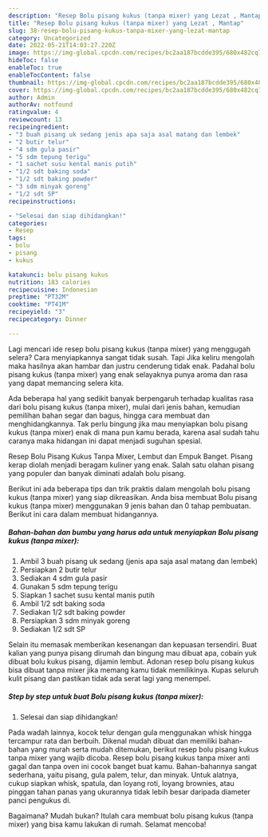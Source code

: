 ```yaml
---
description: "Resep Bolu pisang kukus (tanpa mixer) yang Lezat , Mantap"
title: "Resep Bolu pisang kukus (tanpa mixer) yang Lezat , Mantap"
slug: 38-resep-bolu-pisang-kukus-tanpa-mixer-yang-lezat-mantap
category: Uncategorized
date: 2022-05-21T14:03:27.220Z
image: https://img-global.cpcdn.com/recipes/bc2aa187bcdde395/680x482cq70/bolu-pisang-kukus-tanpa-mixer-foto-resep-utama.jpg
hideToc: false
enableToc: true
enableTocContent: false
thumbnail: https://img-global.cpcdn.com/recipes/bc2aa187bcdde395/680x482cq70/bolu-pisang-kukus-tanpa-mixer-foto-resep-utama.jpg
cover: https://img-global.cpcdn.com/recipes/bc2aa187bcdde395/680x482cq70/bolu-pisang-kukus-tanpa-mixer-foto-resep-utama.jpg
author: Admin
authorAv: notfound
ratingvalue: 4
reviewcount: 13
recipeingredient:
- "3 buah pisang uk sedang jenis apa saja asal matang dan lembek"
- "2 butir telur"
- "4 sdm gula pasir"
- "5 sdm tepung terigu"
- "1 sachet susu kental manis putih"
- "1/2 sdt baking soda"
- "1/2 sdt baking powder"
- "3 sdm minyak goreng"
- "1/2 sdt SP"
recipeinstructions:

- "Selesai dan siap dihidangkan!"
categories:
- Resep
tags:
- bolu
- pisang
- kukus

katakunci: bolu pisang kukus 
nutrition: 183 calories
recipecuisine: Indonesian
preptime: "PT32M"
cooktime: "PT41M"
recipeyield: "3"
recipecategory: Dinner

---
```



Lagi mencari ide resep bolu pisang kukus (tanpa mixer) yang menggugah selera? Cara menyiapkannya sangat tidak susah. Tapi Jika keliru mengolah maka hasilnya akan hambar dan justru cenderung tidak enak. Padahal bolu pisang kukus (tanpa mixer) yang enak selayaknya punya aroma dan rasa yang dapat memancing selera kita.


Ada beberapa hal yang sedikit banyak berpengaruh terhadap kualitas rasa dari bolu pisang kukus (tanpa mixer), mulai dari jenis bahan, kemudian pemilihan bahan segar dan bagus, hingga cara membuat dan menghidangkannya. Tak perlu bingung jika mau menyiapkan bolu pisang kukus (tanpa mixer) enak di mana pun kamu berada, karena asal sudah tahu caranya maka hidangan ini dapat menjadi suguhan spesial.

Resep Bolu Pisang Kukus Tanpa Mixer, Lembut dan Empuk Banget. Pisang kerap diolah menjadi beragam kuliner yang enak. Salah satu olahan pisang yang populer dan banyak diminati adalah bolu pisang.


Berikut ini ada beberapa tips dan trik praktis dalam mengolah bolu pisang kukus (tanpa mixer) yang siap dikreasikan. Anda bisa membuat Bolu pisang kukus (tanpa mixer) menggunakan 9 jenis bahan dan 0 tahap pembuatan. Berikut ini cara dalam membuat hidangannya.

<!--inarticleads1-->

##### Bahan-bahan dan bumbu yang harus ada untuk menyiapkan Bolu pisang kukus (tanpa mixer):

1. Ambil 3 buah pisang uk sedang (jenis apa saja asal matang dan lembek)
1. Persiapkan 2 butir telur
1. Sediakan 4 sdm gula pasir
1. Gunakan 5 sdm tepung terigu
1. Siapkan 1 sachet susu kental manis putih
1. Ambil 1/2 sdt baking soda
1. Sediakan 1/2 sdt baking powder
1. Persiapkan 3 sdm minyak goreng
1. Sediakan 1/2 sdt SP


Selain itu memasak memberikan kesenangan dan kepuasan tersendiri. Buat kalian yang punya pisang dirumah dan bingung mau dibuat apa, cobain yuk dibuat bolu kukus pisang, dijamin lembut. Adonan resep bolu pisang kukus bisa dibuat tanpa mixer jika memang kamu tidak memilikinya. Kupas seluruh kulit pisang dan pastikan tidak ada serat lagi yang menempel. 

<!--inarticleads2-->

##### Step by step untuk buat Bolu pisang kukus (tanpa mixer):


1. Selesai dan siap dihidangkan!

Pada wadah lainnya, kocok telur dengan gula menggunakan whisk hingga tercampur rata dan berbuih. Dikenal mudah dibuat dan memiliki bahan-bahan yang murah serta mudah ditemukan, berikut resep bolu pisang kukus tanpa mixer yang wajib dicoba. Resep bolu pisang kukus tanpa mixer anti gagal dan tanpa oven ini cocok banget buat kamu. Bahan-bahannya sangat sederhana, yaitu pisang, gula palem, telur, dan minyak. Untuk alatnya, cukup siapkan whisk, spatula, dan loyang roti, loyang brownies, atau pinggan tahan panas yang ukurannya tidak lebih besar daripada diameter panci pengukus di. 

Bagaimana? Mudah bukan? Itulah cara membuat bolu pisang kukus (tanpa mixer) yang bisa kamu lakukan di rumah. Selamat mencoba!
